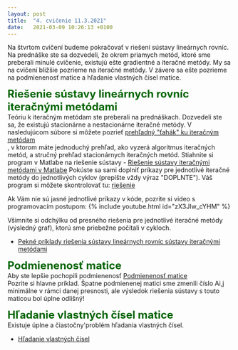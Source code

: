 ```yaml
---
layout: post
title:  "4. cvičenie 11.3.2021"
date:   2021-03-09 10:26:13 +0100
---
```

<!--
**Úlohy za dochádzku 20.3.** <span style="color:red">---DEADLINE 3.4.---</span> :<br />



1. Doplňte do programu [lu_decom.m](http://maslarova.github.io/cvicenie3/lu_decom.m) kód, ktorý počíta determinant matice A bez použita funkcie det(). 
Využite pritom fakt, že determinant(A) = determinant(L)*determinant(U), a uvedomte si, ako sa jednoducho spočíta determinant trojuholníkových matíc.  
Môžete mi poslať celý program ako súbor "lu_decom.m", alebo len skopírovať doplnenú časť kódu a poslať ako text mailu. <br />
2. Vyplňte [TEST](https://www.flexiquiz.com/SC/N/97b6d26e-c808-4bb1-9ecb-4daaa4b22201). Podpíšte sa celým menom. Bodové ohodnotenie neberiem v úvahu, stačǐ, že odklikáte odpovede. <br />
 <br />

Pripomínam, že celkovo môžete mať 3 absencie. Prvé tri cvičenia počítam podľa klasickej dochádzky, cvičenie 13.3. bolo zrušené (neberiem ho do úvahy v dochádzke).<br />
Môžete využiť [Matlab online](https://www.mathworks.com/products/matlab-online.html).<br />

-->

Na štvrtom cvičení budeme pokračovať v riešení sústavy lineárnych rovníc. Na prednáške ste sa dozvedeli, že okrem priamych metód, ktoré sme preberali minulé cvičenie, existujú ešte gradientné a iteračné metódy. My sa na cvičení bližšie pozrieme na iteračné metódy. 
V závere sa ešte pozrieme na podmienenosť matice a hľadanie vlastných čísel matice.

<span style="color:DarkGreen"> <font size="+2"><b>Riešenie sústavy lineárnych rovníc iteračnými metódami</b></font></span><br>
Teóriu k iteračným metódam ste preberali na prednáškach.
Dozvedeli ste sa, že existujú stacionárne a nestacionárne iteračné metódy. V nasledujúcom súbore si môžete pozrieť [prehľadný "ťahák" ku iteračným metódam](http://maslarova.github.io/cvicenie5/iteracne_metody_tahak.pdf)  <br />
, v ktorom máte jednoduchý prehľad, ako vyzerá algoritmus iteračných metód, a stručný prehľad stacionárnych iteračných metód.
Stiahnite si program v Matlabe na riešenie sústavy - [Riešenie sústavy iteračnými metódami v Matlabe](http://maslarova.github.io/cvicenie4/porovnani.m)
Pokúste sa sami doplniť príkazy pre jednotlivé iteračné metódy do jednotlivých cyklov (prepíšte vždy výraz "DOPLNTE"). 
Váš program si môžete skontrolovať tu: [riešenie](http://maslarova.github.io/cvicenie4/porovnani_riesenie.m)<br />
  
Ak Vám nie sú jasné jednotlivé príkazy v kóde, pozrite si video s programovacím postupom:
{% include youtube.html id="zX3JIw_cYHM" %}

Všimnite si odchýlku od presného riešenia pre jednotlivé iteračné metódy (výsledný graf), ktorú sme priebežne počítali v cykloch.


- [Pekné príklady riešenia sústavy lineárnych rovníc sústavy iteračnými metódami](https://college.cengage.com/mathematics/larson/elementary_linear/5e/students/ch08-10/chap_10_2.pdf) <br />


<span style="color:DarkGreen"> <font size="+2"><b>Podmienenosť matice</b></font></span><br>
Aby ste lepšie pochopili podmienenosť [Podmienenosť matice](http://kfe.fjfi.cvut.cz/~matysma4/nme/cv04/podminenostmatice.pdf)<br />
Pozrite si hlavne príklad. Špatne podmienenej matici sme zmenili číslo Ai,j minimálne v rámci danej presnosti, ale výsledok riešenia sústavy s touto maticou bol úplne odlišný!

<span style="color:DarkGreen"> <font size="+2"><b>Hľadanie vlastných čísel matice</b></font></span><br>
Existuje úplne a čiastočny'problém hľadania vlastných čísel.

- [Hľadanie vlastných čísel](http://kfe.fjfi.cvut.cz/~matysma4/nme/cv04/hledanivlastcisel.pdf)<br />







<!--
- Materiály ďalších cvičiacich:<br />
  * [Tomáš Kerepecký](http://nme.8u.cz/cviceni/) - odporúčam pozrieť prezentácie<br />
  * [Martin Matys](http://kfe.fjfi.cvut.cz/~matysma4/)<br />
  * [Michal Zeman](http://kfe.fjfi.cvut.cz/~zeman/) - minulé ročníky<br />
  * [Vojta Horný](https://ft.nephy.chalmers.se/~vojtech/NME/index.html) - minulé ročníky <br />	
  * [Jirka Vyskočil](http://kfe.fjfi.cvut.cz/~vyskocil/) - minulé ročníky
-->

